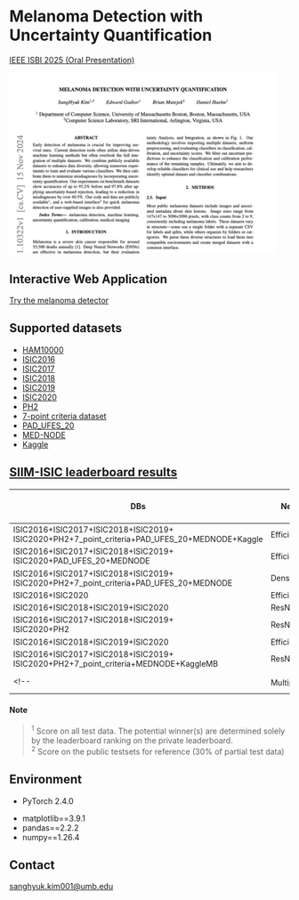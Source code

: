 # Melanoma Detection with Uncertainty Quantification
[IEEE ISBI 2025 (Oral Presentation)](https://arxiv.org/pdf/2411.10322)
<p></p>
<img src="https://github.com/shkimmie-umb/melanoma_detection/blob/master/Thumbnail.png" width="480">
<!-- ![screenshot](https://github.com/shkimmie-umb/melanoma_detection/blob/master/Thumbnail.jpeg) -->

## Interactive Web Application
[Try the melanoma detector](https://mpsych.github.io/melanoma/)

## Supported datasets
- [HAM10000](https://dataverse.harvard.edu/dataset.xhtml?persistentId=doi:10.7910/DVN/DBW86T)
- [ISIC2016](https://challenge.isic-archive.com/data/#2016)
- [ISIC2017](https://challenge.isic-archive.com/data/#2017)
- [ISIC2018](https://challenge.isic-archive.com/data/#2018)
- [ISIC2019](https://challenge.isic-archive.com/data/#2019)
- [ISIC2020](https://challenge.isic-archive.com/data/#2020)
- [PH2](https://www.fc.up.pt/addi/ph2%20database.html)
- [7-point criteria dataset](https://derm.cs.sfu.ca/Welcome.html)
- [PAD_UFES_20](https://data.mendeley.com/datasets/zr7vgbcyr2/1)
- [MED-NODE](https://www.cs.rug.nl/~imaging/databases/melanoma_naevi/)
- [Kaggle](https://www.kaggle.com/datasets/fanconic/skin-cancer-malignant-vs-benign)

## [SIIM-ISIC leaderboard results](https://www.kaggle.com/competitions/siim-isic-melanoma-classification/overview)
| DBs | Network | Img size | Private Score <sup id="privatescore">[1](#privatescore)</sup> | Public Score <sup id="publicscore">[2](#publicscore)</sup> |
| ------------- | ------------- | ------------- | ------------- | ------------- |
|  ISIC2016+ISIC2017+ISIC2018+ISIC2019+</br>ISIC2020+PH2+7_point_criteria+PAD_UFES_20+MEDNODE+Kaggle | EfficientNetB1  | 224x224 | 0.9115  | 0.9063  |
|  ISIC2016+ISIC2017+ISIC2018+ISIC2019+</br>ISIC2020+PAD_UFES_20+MEDNODE | EfficientNetB1  | 224x224 | 0.9069  | 0.9068  |
|  ISIC2016+ISIC2017+ISIC2018+ISIC2019+</br>ISIC2020+PH2+7_point_criteria+PAD_UFES_20+MEDNODE | DenseNet201  | 224x224 | 0.9061  | 0.9020  |
|  ISIC2016+ISIC2020 | EfficientNetB2  | 224x224 | 0.9046  | 0.9145  |
|  ISIC2016+ISIC2018+ISIC2019+ISIC2020 | ResNet152  | 224x24 | 0.9032  | 0.8975  |
|  ISIC2016+ISIC2017+ISIC2018+ISIC2019+</br>ISIC2020+PH2 | ResNet152  | 224x224 | 0.9007  | 0.9040  |
| ISIC2016+ISIC2018+ISIC2019+ISIC2020 | EfficientNetB1 | 224x224 | 0.9004 | 0.9057 |
| ISIC2016+ISIC2017+ISIC2018+ISIC2019+</br>ISIC2020+PH2+7_point_criteria+MEDNODE+KaggleMB | ResNet101 | 224x224 | 0.8996 | 0.8868 |
<!-- |  Multiple <sup id="a1">[3](#dataset)</sup> | Ensemble <sup id="a2">[4](#network)</sup>  | 150x150 | 0.7618  | 0.7621  | -->

#### Note
> <sup id="privatescore">1</sup> Score on all test data. The potential winner(s) are determined solely by the leaderboard ranking on the private leaderboard. <br>
> <sup id="publicscore">2</sup> Score on the public testsets for reference (30% of partial test data) <br>
<!-- > <sup id="dataset">3</sup> Averaged the models in the table, trained with multiple datasets <br>
> <sup id="network">4</sup> Averaged the probabilities from the models in the table<br> -->

<!-- - ISIC contains the following diseases:
  - Actinic keratosis
  - Basal cell carcinoma
  - Dermatofibroma
  - Melanoma
  - Nevus
  - Pigmented benign keratosis
  - Seborrheic keratosis
  - Squamous cell carcinoma
  - Vascular lesion

- Original Download link: https://challenge.isic-archive.com/data/
- Folder-structured custom db: https://drive.google.com/file/d/1v_Nfg3QD5_TIr3Y-awIBm7lTFmVtIvQj/view?usp=drive_link -->

## Environment
- PyTorch 2.4.0
<!-- - Keras - 2.5.0rc0 -->
<!-- - Tensorflow - 2.5.0 -->
<!-- - Augmentor - 0.2.10 -->
- matplotlib==3.9.1
- pandas==2.2.2
- numpy==1.26.4

## Contact
sanghyuk.kim001@umb.edu
